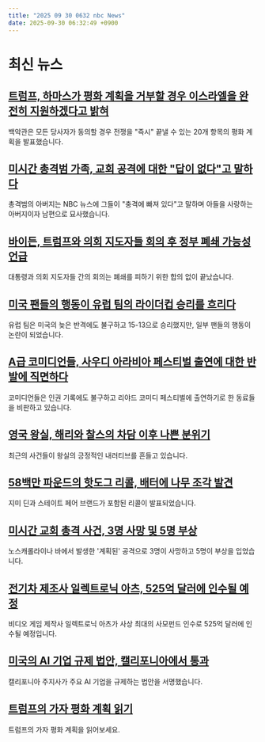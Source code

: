 ```yaml
---
title: "2025 09 30 0632 nbc News"
date: 2025-09-30 06:32:49 +0900
---
```


# 최신 뉴스

## [트럼프, 하마스가 평화 계획을 거부할 경우 이스라엘을 완전히 지원하겠다고 밝혀](https://www.nbcnews.com/world/middle-east/trump-talks-netanyahu-gaza-peace-deal-israel-hamas-war-hostages-rcna234370)
 백악관은 모든 당사자가 동의할 경우 전쟁을 "즉시" 끝낼 수 있는 20개 항목의 평화 계획을 발표했습니다. 

## [미시간 총격범 가족, 교회 공격에 대한 "답이 없다"고 말하다](https://www.nbcnews.com/news/us-news/live-blog/michigan-church-shooting-live-updates-rcna234368)
 총격범의 아버지는 NBC 뉴스에 그들이 "충격에 빠져 있다"고 말하며 아들을 사랑하는 아버지이자 남편으로 묘사했습니다. 

## [바이든, 트럼프와 의회 지도자들 회의 후 정부 폐쇄 가능성 언급](https://www.nbcnews.com/politics/congress/government-shutdown-deadline-trump-congress-leaders-meeting-rcna233889)
 대통령과 의회 지도자들 간의 회의는 폐쇄를 피하기 위한 합의 없이 끝났습니다. 

## [미국 팬들의 행동이 유럽 팀의 라이더컵 승리를 흐리다](https://www.nbcnews.com/sports/golf/ryder-cup-golf-europe-america-fans-abuse-bethpage-rcna234377)
 유럽 팀은 미국의 늦은 반격에도 불구하고 15-13으로 승리했지만, 일부 팬들의 행동이 논란이 되었습니다. 

## [A급 코미디언들, 사우디 아라비아 페스티벌 출연에 대한 반발에 직면하다](https://www.nbcnews.com/pop-culture/pop-culture-news/comedians-backlash-saudi-arabian-riyadh-comedy-festival-rcna234297)
 코미디언들은 인권 기록에도 불구하고 리야드 코미디 페스티벌에 출연하기로 한 동료들을 비판하고 있습니다. 

## [영국 왕실, 해리와 찰스의 차담 이후 나쁜 분위기](https://www.nbcnews.com/world/united-kingdom/royal-family-harry-charles-tea-andrew-sarah-ferguson-epstein-christmas-rcna234375)
 최근의 사건들이 왕실의 긍정적인 내러티브를 흔들고 있습니다. 

## [58백만 파운드의 핫도그 리콜, 배터에 나무 조각 발견](https://www.nbcnews.com/health/recall/58-million-pounds-corn-dogs-recalled-possible-wood-batter-rcna234462)
 지미 딘과 스테이트 페어 브랜드가 포함된 리콜이 발표되었습니다. 

## [미시간 교회 총격 사건, 3명 사망 및 5명 부상](https://www.nbcnews.com/news/us-news/3-dead-8-injured-person-shot-boat-north-carolina-waterfront-bar-rcna234168)
 노스캐롤라이나 바에서 발생한 '계획된' 공격으로 3명이 사망하고 5명이 부상을 입었습니다. 

## [전기차 제조사 일렉트로닉 아츠, 525억 달러에 인수될 예정](https://www.nbcnews.com/business/business-news/electronic-arts-acquired-largest-ever-private-equity-buyout-rcna234432)
 비디오 게임 제작사 일렉트로닉 아츠가 사상 최대의 사모펀드 인수로 525억 달러에 인수될 예정입니다. 

## [미국의 AI 기업 규제 법안, 캘리포니아에서 통과](https://www.nbcnews.com/tech/tech-news/ai-law-california-ca-companies-regulation-newsom-rcna234562)
 캘리포니아 주지사가 주요 AI 기업을 규제하는 법안을 서명했습니다. 

## [트럼프의 가자 평화 계획 읽기](https://www.nbcnews.com/politics/trump-administration/read-gaza-peace-plan-trump-netanyahu-israel-rcna234533)
 트럼프의 가자 평화 계획을 읽어보세요.